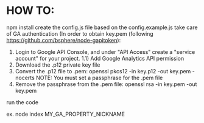 


HOW TO:
=======

npm install
create the config.js file based on the config.example.js
take care of GA authentication (In order to obtain key.pem (following https://github.com/bsphere/node-gapitoken):

1) Login to Google API Console, and under "API Access" create a "service account" for your project.
1.1) Add Google Analytics API permission
2) Download the .p12 private key file
3) Convert the .p12 file to .pem: openssl pkcs12 -in key.p12 -out key.pem -nocerts
NOTE: You must set a passphrase for the .pem file
4) Remove the passphrase from the .pem file: openssl rsa -in key.pem -out key.pem

run the code

ex. node index MY_GA_PROPERTY_NICKNAME
